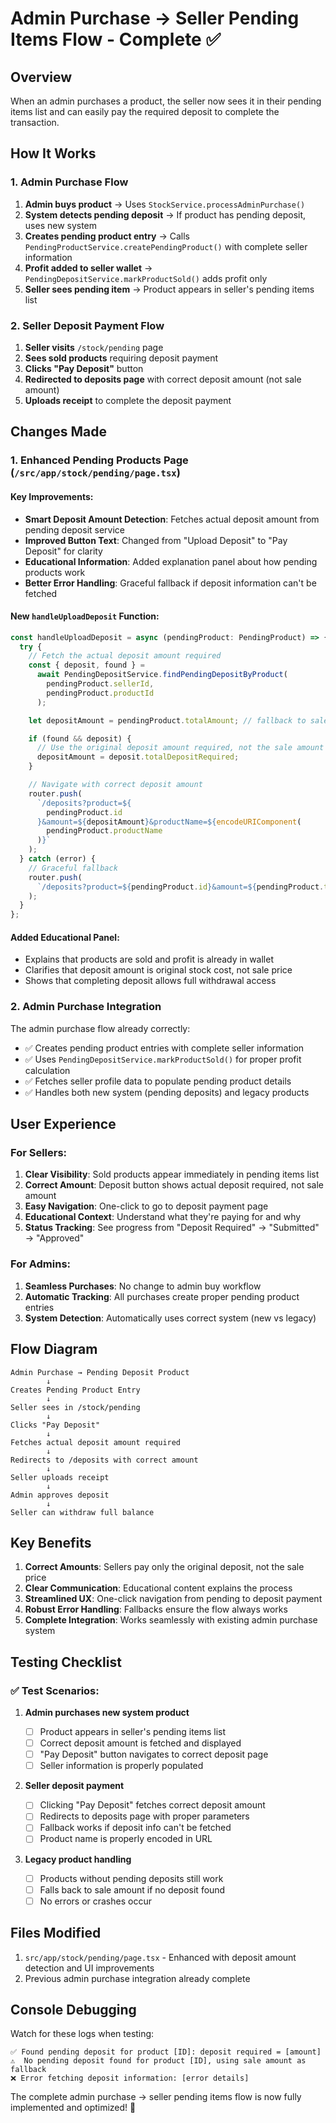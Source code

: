 # Admin Purchase → Seller Pending Items Flow - Complete ✅

## Overview

When an admin purchases a product, the seller now sees it in their pending items list and can easily pay the required deposit to complete the transaction.

## How It Works

### 1. Admin Purchase Flow

1. **Admin buys product** → Uses `StockService.processAdminPurchase()`
2. **System detects pending deposit** → If product has pending deposit, uses new system
3. **Creates pending product entry** → Calls `PendingProductService.createPendingProduct()` with complete seller information
4. **Profit added to seller wallet** → `PendingDepositService.markProductSold()` adds profit only
5. **Seller sees pending item** → Product appears in seller's pending items list

### 2. Seller Deposit Payment Flow

1. **Seller visits** `/stock/pending` page
2. **Sees sold products** requiring deposit payment
3. **Clicks "Pay Deposit"** button
4. **Redirected to deposits page** with correct deposit amount (not sale amount)
5. **Uploads receipt** to complete the deposit payment

## Changes Made

### 1. Enhanced Pending Products Page (`/src/app/stock/pending/page.tsx`)

#### Key Improvements:

- **Smart Deposit Amount Detection**: Fetches actual deposit amount from pending deposit service
- **Improved Button Text**: Changed from "Upload Deposit" to "Pay Deposit" for clarity
- **Educational Information**: Added explanation panel about how pending products work
- **Better Error Handling**: Graceful fallback if deposit information can't be fetched

#### New `handleUploadDeposit` Function:

```typescript
const handleUploadDeposit = async (pendingProduct: PendingProduct) => {
  try {
    // Fetch the actual deposit amount required
    const { deposit, found } =
      await PendingDepositService.findPendingDepositByProduct(
        pendingProduct.sellerId,
        pendingProduct.productId
      );

    let depositAmount = pendingProduct.totalAmount; // fallback to sale amount

    if (found && deposit) {
      // Use the original deposit amount required, not the sale amount
      depositAmount = deposit.totalDepositRequired;
    }

    // Navigate with correct deposit amount
    router.push(
      `/deposits?product=${
        pendingProduct.id
      }&amount=${depositAmount}&productName=${encodeURIComponent(
        pendingProduct.productName
      )}`
    );
  } catch (error) {
    // Graceful fallback
    router.push(
      `/deposits?product=${pendingProduct.id}&amount=${pendingProduct.totalAmount}`
    );
  }
};
```

#### Added Educational Panel:

- Explains that products are sold and profit is already in wallet
- Clarifies that deposit amount is original stock cost, not sale price
- Shows that completing deposit allows full withdrawal access

### 2. Admin Purchase Integration

The admin purchase flow already correctly:

- ✅ Creates pending product entries with complete seller information
- ✅ Uses `PendingDepositService.markProductSold()` for proper profit calculation
- ✅ Fetches seller profile data to populate pending product details
- ✅ Handles both new system (pending deposits) and legacy products

## User Experience

### For Sellers:

1. **Clear Visibility**: Sold products appear immediately in pending items list
2. **Correct Amount**: Deposit button shows actual deposit required, not sale amount
3. **Easy Navigation**: One-click to go to deposit payment page
4. **Educational Context**: Understand what they're paying for and why
5. **Status Tracking**: See progress from "Deposit Required" → "Submitted" → "Approved"

### For Admins:

1. **Seamless Purchases**: No change to admin buy workflow
2. **Automatic Tracking**: All purchases create proper pending product entries
3. **System Detection**: Automatically uses correct system (new vs legacy)

## Flow Diagram

```
Admin Purchase → Pending Deposit Product
        ↓
Creates Pending Product Entry
        ↓
Seller sees in /stock/pending
        ↓
Clicks "Pay Deposit"
        ↓
Fetches actual deposit amount required
        ↓
Redirects to /deposits with correct amount
        ↓
Seller uploads receipt
        ↓
Admin approves deposit
        ↓
Seller can withdraw full balance
```

## Key Benefits

1. **Correct Amounts**: Sellers pay only the original deposit, not the sale price
2. **Clear Communication**: Educational content explains the process
3. **Streamlined UX**: One-click navigation from pending to deposit payment
4. **Robust Error Handling**: Fallbacks ensure the flow always works
5. **Complete Integration**: Works seamlessly with existing admin purchase system

## Testing Checklist

### ✅ Test Scenarios:

1. **Admin purchases new system product**

   - [ ] Product appears in seller's pending items list
   - [ ] Correct deposit amount is fetched and displayed
   - [ ] "Pay Deposit" button navigates to correct deposit page
   - [ ] Seller information is properly populated

2. **Seller deposit payment**

   - [ ] Clicking "Pay Deposit" fetches correct deposit amount
   - [ ] Redirects to deposits page with proper parameters
   - [ ] Fallback works if deposit info can't be fetched
   - [ ] Product name is properly encoded in URL

3. **Legacy product handling**
   - [ ] Products without pending deposits still work
   - [ ] Falls back to sale amount if no deposit found
   - [ ] No errors or crashes occur

## Files Modified

1. `src/app/stock/pending/page.tsx` - Enhanced with deposit amount detection and UI improvements
2. Previous admin purchase integration already complete

## Console Debugging

Watch for these logs when testing:

```
✅ Found pending deposit for product [ID]: deposit required = [amount]
⚠️  No pending deposit found for product [ID], using sale amount as fallback
❌ Error fetching deposit information: [error details]
```

The complete admin purchase → seller pending items flow is now fully implemented and optimized! 🎉
